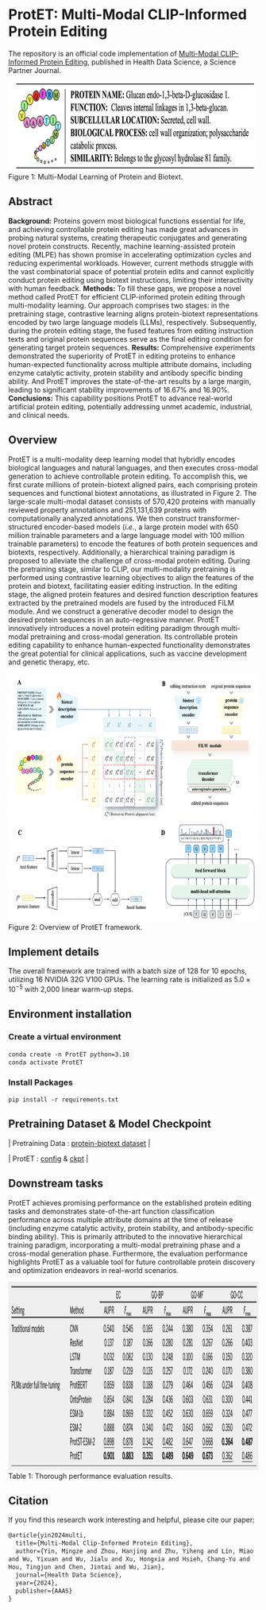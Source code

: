 # ProtET: Multi-Modal CLIP-Informed Protein Editing
The repository is an official code implementation of [Multi-Modal CLIP-Informed Protein Editing](https://arxiv.org/abs/2407.19296), published in Health Data Science, a Science Partner Journal. 

<img src="Figures/protein_biotext.png" alt="framework" width="800" height="180"> 
Figure 1: Multi-Modal Learning of Protein and Biotext.
  
## Abstract
**Background:** Proteins govern most biological functions essential for life, and achieving controllable protein editing has made great advances in probing natural systems, creating therapeutic conjugates and generating novel protein constructs. Recently, machine learning-assisted protein editing (MLPE) has shown promise in accelerating optimization cycles and reducing experimental workloads. However, current methods struggle with the vast combinatorial space of potential protein edits and cannot explicitly conduct protein editing using biotext instructions, limiting their interactivity with human feedback. **Methods:** To fill these gaps, we propose a novel method called ProtET for efficient CLIP-informed protein editing through multi-modality learning. Our approach comprises two stages: in the pretraining stage, contrastive learning aligns protein-biotext representations encoded by two large language models (LLMs), respectively. Subsequently, during the protein editing stage, the fused features from editing instruction texts and original protein sequences serve as the final editing condition for generating target protein sequences. **Results:** Comprehensive experiments demonstrated the superiority of ProtET in editing proteins to enhance human-expected functionality across multiple attribute domains, including enzyme catalytic activity, protein stability and antibody specific binding ability. And ProtET improves the state-of-the-art results by a large margin, leading to significant stability improvements of 16.67% and 16.90%. **Conclusions:** This capability positions ProtET to advance real-world artificial protein editing, potentially addressing unmet academic, industrial, and clinical needs.

## Overview
ProtET is a multi-modality deep learning model that hybridly encodes biological languages and natural languages, and then executes cross-modal generation to achieve controllable protein editing. 
To accomplish this, we first curate millions of protein-biotext aligned pairs, each comprising protein sequences and functional biotext annotations, as illustrated in Figure 2. The large-scale multi-modal dataset consists of 570,420 proteins with manually reviewed property annotations and 251,131,639 proteins with computationally analyzed annotations. We then construct transformer-structured encoder-based models (*i.e.*, a large protein model with 650 million trainable parameters and a large language model with 100 million trainable parameters) to encode the features of both protein sequences and biotexts, respectively. Additionally, a hierarchical training paradigm is proposed to alleviate the challenge of cross-modal protein editing. During the pretraining stage, similar to CLIP, our multi-modality pretraining is performed using contrastive learning objectives to align the features of the protein and biotext, facilitating easier editing instruction. In the editing stage, the aligned protein features and desired function description features extracted by the pretrained models are fused by the introduced FiLM module. And we construct a generative decoder model to design the desired protein sequences in an auto-regressive manner. ProtET innovatively introduces a novel protein editing paradigm through multi-modal pretraining and cross-modal generation. Its controllable protein editing capability to enhance human-expected functionality demonstrates the great potential for clinical applications, such as vaccine development and genetic therapy, etc.

<img src="Figures/framework.png" alt="framework" width="650" height="500"> 
Figure 2: Overview of ProtET framework.

## Implement details
The overall framework are trained with a batch size of 128 for 10 epochs, utilizing 16 NVIDIA 32G V100 GPUs. The learning rate is initialized as $5.0 \times 10^{-5}$ with 2,000 linear warm-up steps.

## Environment installation
### Create a virtual environment
```
conda create -n ProtET python=3.10
conda activate ProtET
```
### Install Packages
```
pip install -r requirements.txt
```

## Pretraining Dataset & Model Checkpoint


| Pretraining Data : [protein-biotext dataset](https://zenodo.org/records/15242494/files/protein-biotext%20dataset.json.zip?download=1) |


| ProtET : [config](https://github.com/KDurant-123/ProtET/blob/main/config.json) & [ckpt](https://zenodo.org/records/15242494/files/model.safetensors?download=1) |


## Downstream tasks

ProtET achieves promising performance on the established protein editing tasks and demonstrates state-of-the-art function classification performance across multiple attribute domains at the time of release (including enzyme catalytic activity, protein stability, and antibody-specific binding ability). This is primarily attributed to the innovative hierarchical training paradigm, incorporating a multi-modal pretraining phase and a cross-modal generation phase. Furthermore, the evaluation performance highlights ProtET as a valuable tool for future controllable protein discovery and optimization endeavors in real-world scenarios.

<img src="Figures/evaluation.png" alt="evaluation" width="900" height="380"> 
Table 1: Thorough performance evaluation results.

## Citation
If you find this research work interesting and helpful, please cite our paper:
```
@article{yin2024multi,
  title={Multi-Modal Clip-Informed Protein Editing},
  author={Yin, Mingze and Zhou, Hanjing and Zhu, Yiheng and Lin, Miao and Wu, Yixuan and Wu, Jialu and Xu, Hongxia and Hsieh, Chang-Yu and Hou, Tingjun and Chen, Jintai and Wu, Jian},
  journal={Health Data Science},
  year={2024},
  publisher={AAAS}
}
```


